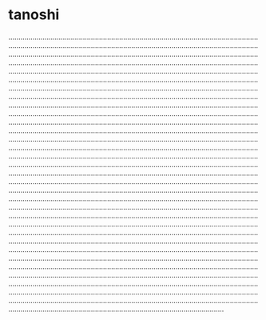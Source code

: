 # tanoshi

...........................................................................................................................................................................................................................................................................................................................................................................................................................................................................................................................................................................................................................................................................................................................................................................................................................................................................................................................................................................................................................................................................................................................................................................................................................................................................................................................................................................................................................................................................................................................................................................................................................................................................................................................................................................................................................................................................................................................................................................................................................................................................................................................................................................................................................................................................................................................................................................................................................................................................................................................................................................................................................................................................................................................................................................................................................................................................................................................................................................................................................................................................................................................................................................................................................................................................................................................................................................................................................................................................................................................................................................................................................................................................................................................................................................................................................................................................................................................................................................................................................................................................................................................................................................................................................................